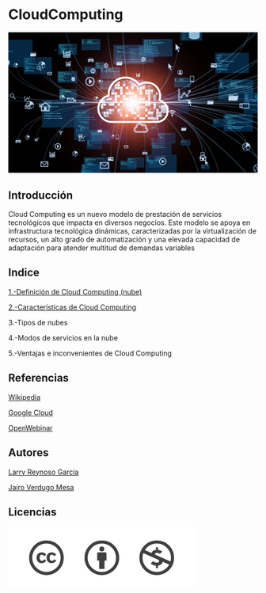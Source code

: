 # CloudComputing
![image](/img/cloud.jpg)


## Introducción
Cloud Computing es un nuevo modelo de prestación de servicios tecnológicos que impacta en diversos negocios.
Este modelo se apoya en infrastructura tecnológica dinámicas, caracterizadas por la virtualización de recursos, un alto grado de automatización y una elevada capacidad de adaptación para atender multitud de demandas variables

## Indice

[1.-Definición de Cloud Computing (nube)](definicion.md)

[2.-Características de Cloud Computing](caracteristicas.md)

3.-Tipos de nubes

4.-Modos de servicios en la nube

5.-Ventajas e inconvenientes de Cloud Computing

## Referencias
[Wikipedia](https://es.wikipedia.org/wiki/Computaci%C3%B3n_en_la_nube)

[Google Cloud](https://cloud.google.com/learn/what-is-cloud-computing?hl=es)

[OpenWebinar](https://openwebinars.net/blog/cloud-computing-que-es-caracteristicas-y-ventajas/)

## Autores

[Larry Reynoso Garcia](https://github.com/LarryWestbrook)

[Jairo Verdugo Mesa](https://github.com/Jairoverdugo98)

## Licencias
![image](/img/licencia.png)
